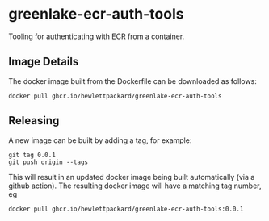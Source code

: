 <!---
(c) Copyright 2021 Hewlett Packard Enterprise Development LP

Licensed under the Apache License, Version 2.0 (the "License");
you may not use this file except in compliance with the License.
You may obtain a copy of the License at

    http://www.apache.org/licenses/LICENSE-2.0

Unless required by applicable law or agreed to in writing, software
distributed under the License is distributed on an "AS IS" BASIS,
WITHOUT WARRANTIES OR CONDITIONS OF ANY KIND, either express or implied.
See the License for the specific language governing permissions and
limitations under the License.
-->

# greenlake-ecr-auth-tools

Tooling for authenticating with ECR from a container.

## Image Details

The docker image built from the Dockerfile can be downloaded as follows:

```
docker pull ghcr.io/hewlettpackard/greenlake-ecr-auth-tools
```

## Releasing

A new image can be built by adding a tag, for example:

```
git tag 0.0.1
git push origin --tags
```

This will result in an updated docker image being built automatically
(via a github action). The resulting docker image will have a matching
tag number, eg

```
docker pull ghcr.io/hewlettpackard/greenlake-ecr-auth-tools:0.0.1
```
